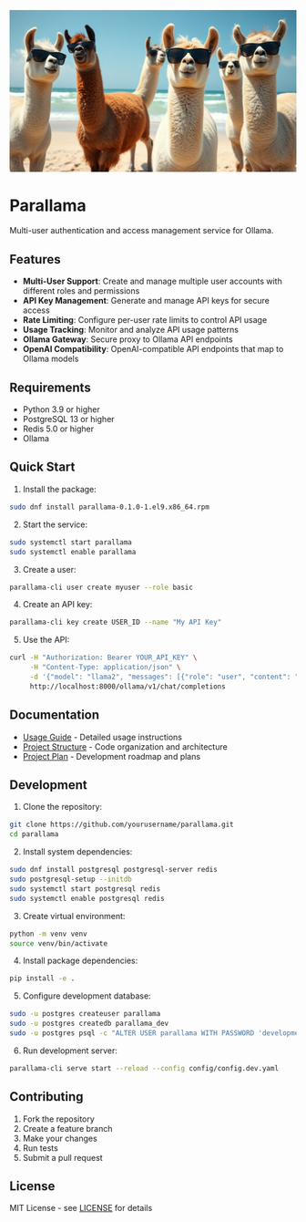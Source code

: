 ![alt_text](https://github.com/lancealot/parallama/blob/main/assets/parallama.png?raw=true)

# Parallama

Multi-user authentication and access management service for Ollama.

## Features

- **Multi-User Support**: Create and manage multiple user accounts with different roles and permissions
- **API Key Management**: Generate and manage API keys for secure access
- **Rate Limiting**: Configure per-user rate limits to control API usage
- **Usage Tracking**: Monitor and analyze API usage patterns
- **Ollama Gateway**: Secure proxy to Ollama API endpoints
- **OpenAI Compatibility**: OpenAI-compatible API endpoints that map to Ollama models

## Requirements

- Python 3.9 or higher
- PostgreSQL 13 or higher
- Redis 5.0 or higher
- Ollama

## Quick Start

1. Install the package:
```bash
sudo dnf install parallama-0.1.0-1.el9.x86_64.rpm
```

2. Start the service:
```bash
sudo systemctl start parallama
sudo systemctl enable parallama
```

3. Create a user:
```bash
parallama-cli user create myuser --role basic
```

4. Create an API key:
```bash
parallama-cli key create USER_ID --name "My API Key"
```

5. Use the API:
```bash
curl -H "Authorization: Bearer YOUR_API_KEY" \
     -H "Content-Type: application/json" \
     -d '{"model": "llama2", "messages": [{"role": "user", "content": "Hello!"}]}' \
     http://localhost:8000/ollama/v1/chat/completions
```

## Documentation

- [Usage Guide](USAGE.md) - Detailed usage instructions
- [Project Structure](STRUCTURE.md) - Code organization and architecture
- [Project Plan](projectplan.md) - Development roadmap and plans

## Development

1. Clone the repository:
```bash
git clone https://github.com/yourusername/parallama.git
cd parallama
```

2. Install system dependencies:
```bash
sudo dnf install postgresql postgresql-server redis
sudo postgresql-setup --initdb
sudo systemctl start postgresql redis
sudo systemctl enable postgresql redis
```

3. Create virtual environment:
```bash
python -m venv venv
source venv/bin/activate
```

4. Install package dependencies:
```bash
pip install -e .
```

5. Configure development database:
```bash
sudo -u postgres createuser parallama
sudo -u postgres createdb parallama_dev
sudo -u postgres psql -c "ALTER USER parallama WITH PASSWORD 'development';"
```

6. Run development server:
```bash
parallama-cli serve start --reload --config config/config.dev.yaml
```

## Contributing

1. Fork the repository
2. Create a feature branch
3. Make your changes
4. Run tests
5. Submit a pull request

## License

MIT License - see [LICENSE](LICENSE) for details
